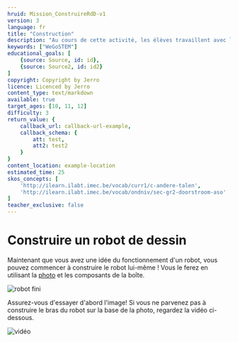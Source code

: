 ```yaml
---
hruid: Mission_ConstruireRdD-v1
version: 3
language: fr
title: "Construction"
description: "Au cours de cette activité, les élèves travaillent avec le matériel et assemblent le bras du robot."
keywords: ["WeGoSTEM"]
educational_goals: [
    {source: Source, id: id}, 
    {source: Source2, id: id2}
]
copyright: Copyright by Jerro
licence: Licenced by Jerro
content_type: text/markdown
available: true
target_ages: [10, 11, 12]
difficulty: 3
return_value: {
    callback_url: callback-url-example,
    callback_schema: {
        att: test,
        att2: test2
    }
}
content_location: example-location
estimated_time: 25
skos_concepts: [
    'http://ilearn.ilabt.imec.be/vocab/curr1/c-andere-talen', 
    'http://ilearn.ilabt.imec.be/vocab/ondniv/sec-gr2-doorstroom-aso'
]
teacher_exclusive: false
---
```


# Construire un robot de dessin

Maintenant que vous avez une idée du fonctionnement d'un robot, vous pouvez commencer à construire le robot lui-même ! Vous le ferez en utilisant la [photo](images/Exemple.pdf "robot fini") et les composants de la boîte.

![](images/Exemple.png "robot fini")

Assurez-vous d'essayer d'abord l'image! Si vous ne parvenez pas à construire le bras du robot sur la base de la photo, regardez la vidéo ci-dessous.

![vidéo](@youtube/https://www.youtube.com/embed/BilJBKQ4V0Y "Construire un robot de dessin")